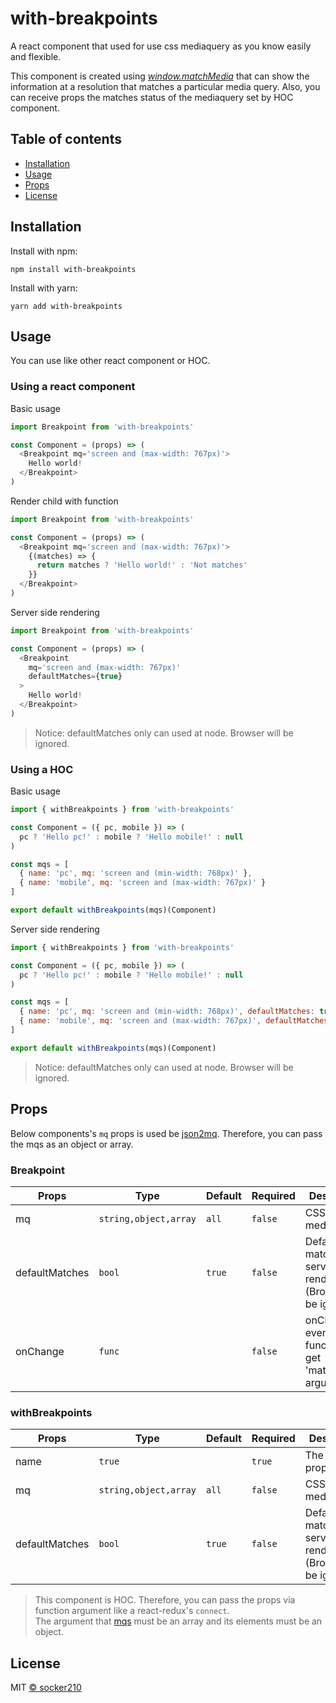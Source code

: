 # with-breakpoints
A react component that used for use css mediaquery as you know easily and flexible.

This component is created using [*window.matchMedia*](https://developer.mozilla.org/en-US/docs/Web/API/Window/matchMedia) that can show the information at a resolution that matches a particular media query.
Also, you can receive props the matches status of the mediaquery set by HOC component.


## Table of contents
* [Installation](#installation)
* [Usage](#usage)
* [Props](#props)
* [License](#license)


## Installation
Install with npm:  
```
npm install with-breakpoints
```

Install with yarn:
```
yarn add with-breakpoints
```


## Usage
You can use like other react component or HOC.

### Using a react component
Basic usage
```javascript
import Breakpoint from 'with-breakpoints'

const Component = (props) => (
  <Breakpoint mq='screen and (max-width: 767px)'>
    Hello world!
  </Breakpoint>
)
```

Render child with function
```javascript
import Breakpoint from 'with-breakpoints'

const Component = (props) => (
  <Breakpoint mq='screen and (max-width: 767px)'>
    {(matches) => {
      return matches ? 'Hello world!' : 'Not matches'
    }}
  </Breakpoint>
)
```

Server side rendering
```javascript
import Breakpoint from 'with-breakpoints'

const Component = (props) => (
  <Breakpoint
    mq='screen and (max-width: 767px)'
    defaultMatches={true}
  >
    Hello world!
  </Breakpoint>
)
```
> Notice: defaultMatches only can used at node. Browser will be ignored.

### Using a HOC
Basic usage
```javascript
import { withBreakpoints } from 'with-breakpoints'

const Component = ({ pc, mobile }) => (
  pc ? 'Hello pc!' : mobile ? 'Hello mobile!' : null
)

const mqs = [
  { name: 'pc', mq: 'screen and (min-width: 768px)' },
  { name: 'mobile', mq: 'screen and (max-width: 767px)' }
]

export default withBreakpoints(mqs)(Component)
```

Server side rendering
```javascript
import { withBreakpoints } from 'with-breakpoints'

const Component = ({ pc, mobile }) => (
  pc ? 'Hello pc!' : mobile ? 'Hello mobile!' : null
)

const mqs = [
  { name: 'pc', mq: 'screen and (min-width: 768px)', defaultMatches: true },
  { name: 'mobile', mq: 'screen and (max-width: 767px)', defaultMatches: false }
]

export default withBreakpoints(mqs)(Component)
```
> Notice: defaultMatches only can used at node. Browser will be ignored.


## Props
Below components's `mq` props is used be [json2mq](https://github.com/akiran/json2mq). Therefore, you can pass the mqs as an object or array.

### Breakpoint
| Props          | Type                  | Default | Required | Description                                                       |
|----------------|-----------------------|---------|----------|-------------------------------------------------------------------|
| mq             | `string,object,array` | `all`   | `false`  | CSS mediaqueries                                                  |
| defaultMatches | `bool`                | `true`  | `false`  | Default match for server side rendering (Browser will be ignored) |
| onChange       | `func`                |         | `false`  | onChange event (This function will get 'matches' argument)        |

### withBreakpoints
| Props          | Type                  | Default | Required | Description                                                       |
|----------------|-----------------------|---------|----------|-------------------------------------------------------------------|
| name           | `true`                |         | `true`   | The name of props                                                 |
| mq             | `string,object,array` | `all`   | `false`  | CSS mediaqueries                                                  |
| defaultMatches | `bool`                | `true`  | `false`  | Default match for server side rendering (Browser will be ignored) |
> This component is HOC. Therefore, you can pass the props via function argument like a react-redux's `connect`.  
> The argument that [mqs](#using-a-hoc) must be an array and its elements must be an object.


## License
MIT [&copy; socker210](https://github.com/socker210/with-breakpoints/blob/develop/LICENSE.md)